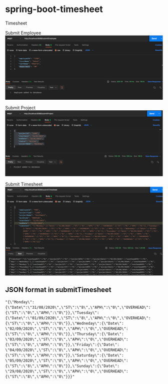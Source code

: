 # spring-boot-timesheet
Timesheet

Submit Employee
![employee](./screenshot/submitEmployee.png)

Submit Project
![project](./screenshot/submitProject.png)

Submit Timesheet
![timesheet](./screenshot/submitTimesheet.png)

## JSON format in submitTimesheet

`"{\"Monday\":{\"Date\":\"31/08/2020\",\"ST\":\"8\",\"APH\":\"0\",\"OVERHEAD\":{\"ST\":\"0\",\"APH\":\"0\"}},\"Tuesday\":
{\"Date\":\"01/09/2020\",\"ST\":\"8\",\"APH\":\"0\",\"OVERHEAD\":{\"ST\":\"0\",\"APH\":\"0\"}},\"Wedneday\":{\"Date\":
\"02/09/2020\",\"ST\":\"8\",\"APH\":\"0\",\"OVERHEAD\":{\"ST\":\"0\",\"APH\":\"0\"}},\"Thursday\":{\"Date\":
\"03/09/2020\",\"ST\":\"8\",\"APH\":\"0\",\"OVERHEAD\":{\"ST\":\"0\",\"APH\":\"0\"}},\"Friday\":{\"Date\":
\"04/09/2020\",\"ST\":\"8\",\"APH\":\"0\",\"OVERHEAD\":{\"ST\":\"0\",\"APH\":\"0\"}},\"Saturday\":{\"Date\":
\"05/09/2020\",\"ST\":\"0\",\"APH\":\"0\",\"OVERHEAD\":{\"ST\":\"8\",\"APH\":\"0\"}},\"Sunday\":{\"Date\":
\"29/08/2020\",\"ST\":\"0\",\"APH\":\"0\",\"OVERHEAD\":{\"ST\":\"8\",\"APH\":\"0\"}}}"`
